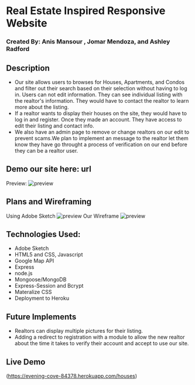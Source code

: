 # Real Estate Inspired Responsive Website

### Created By: Anis Mansour , Jomar Mendoza, and Ashley Radford

## Description
* Our site allows users to browses for Houses, Apartments, and Condos and filter out their search based on
their selection without having to log in. Users can not edit information. They can see individual listing with the realtor's information. They would have to contact the realtor to learn more about the listing.
* If a realtor wants to display their houses on the site, they would have to log in and register. Once they made
an account. They have access to edit their listing and contact info.
* We also have an admin page to remove or change realtors on our edit to prevent scams.We plan to implement an
message to the realtor let them know they have go throught a process of verification on our end before they can be a realtor user.

## Demo our site here: url

 Preview: ![preview](https://i.imgur.com/8VvdcFH.png)

## Plans and Wireframing
  Using Adobe Sketch
    ![preview](https://i.imgur.com/I4NiFLE.png)
 Our Wireframe
    ![preview](https://i.imgur.com/GvGxtR0.jpg)
## Technologies Used:
* Adobe Sketch
* HTML5 and CSS, Javascript
* Google Map API
* Express
* node.js
* Mongoose/MongoDB
* Express-Session and Bcrypt
* Materalize CSS
* Deployment to Heroku

## Future Implements
* Realtors can display multiple pictures for their listing.
* Adding a redirect to registration with a module to allow the new realtor about the time it takes to
verify their account and accept to use our site.

## Live Demo
(https://evening-cove-84378.herokuapp.com/houses)
